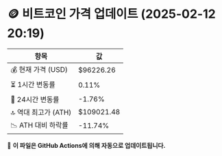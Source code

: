 # 🪙 비트코인 가격 업데이트 (2025-02-12 20:19)

| 항목                | 값 |
|--------------------|----------------|
| 💰 현재 가격 (USD) | $96226.26 |
| ⏳ 1시간 변동률    | 0.11% |
| 📆 24시간 변동률   | -1.76% |
| 🔝 역대 최고가 (ATH) | $109021.48 |
| 📉 ATH 대비 하락률 | -11.74% |

🔄 **이 파일은 GitHub Actions에 의해 자동으로 업데이트됩니다.**
